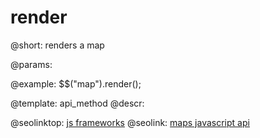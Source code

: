 render
=============

@short:
	renders a map

@params:


@example:
$$("map").render();

@template:	api_method
@descr:



@seolinktop: [js frameworks](https://webix.com)
@seolink: [maps javascript api](https://webix.com/widget/maps/)